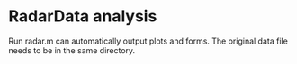 # RadarData analysis
Run radar.m can automatically output plots and forms.
The original data file needs to be in the same directory.